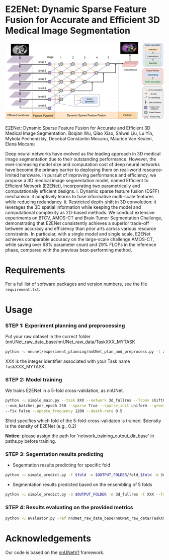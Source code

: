 
# E2ENet: Dynamic Sparse Feature Fusion for Accurate and Efficient 3D Medical Image Segmentation

![The framework of E2ENet](E2ENet.png)

E2ENet: Dynamic Sparse Feature Fusion for Accurate and Efficient 3D Medical Image
Segmentation. Boqian Wu, Qiao Xiao, Shiwei Liu, Lu Yin, Mykola Pechenizkiy, Decebal Constantin Mocanu, Maurice Van
Keulen, Elena Mocanu

Deep neural networks have evolved as the leading approach in 3D medical image 
segmentation due to their outstanding performance. However, the ever-increasing 
model size and computation cost of deep neural networks have become the primary 
barrier to deploying them on real-world resource-limited hardware. In pursuit of 
improving performance and efficiency, we propose a 3D medical image segmentation model, 
named Efficient to Efficient Network (E2ENet), incorporating two parametrically and 
computationally efficient designs. i. Dynamic sparse feature fusion (DSFF) mechanism: 
it adaptively learns to fuse informative multi-scale features while reducing redundancy. 
ii. Restricted depth-shift in 3D convolution: it leverages the 3D spatial information while 
keeping the model and computational complexity as 2D-based methods. We conduct extensive 
experiments on BTCV, AMOS-CT and Brain Tumor Segmentation Challenge, demonstrating that E2ENet 
consistently achieves a superior trade-off between accuracy and efficiency than prior arts across 
various resource constraints. In particular, with a single model and single scale, 
E2ENet achieves comparable accuracy on the large-scale challenge AMOS-CT, while saving 
over 68% parameter count and 29% FLOPs in the inference phase, compared with the 
previous best-performing method. 

# Requirements
For a full list of software packages and version numbers, see the file ```requirement.txt```.

# Usage

### STEP 1: Experiment planning and preprocessing

 Put your raw dataset in the correct folder (nnUNet_raw_data_base/nnUNet_raw_data/TaskXXX_MYTASK
```bash
python -u nnunet/experiment_planning/nnUNet_plan_and_preprocess.py -t xxx 
```
XXX is the integer identifier associated with your Task name TaskXXX_MYTASK.

### STEP 2: Model training

We trains E2ENet in a 5-fold cross-validation, as nnUNet. 
```bash
python -u simple_main.py --task XXX --network 3d_fullres --Tconv shiftConvPP --fold $fold --max_num_epochs 1000 
--num_batches_per_epoch 250 --sparse True --sparse_init uniform --growth random --density $density
--fix False --update_frequency 1200 --death-rate 0.5 
```

$fold specifies which fold of the 5-fold-cross-validaton is trained. $density is the density of E2ENet (e.g., 0.2)

**Notice**: please assign the path for 'network_training_output_dir_base' in paths.py before training. 

### STEP 3: Segemtation results predicting

- Segemtation results predicting for specific fold
```bash
python -u simple_predict.py -f $fold -o $OUTPUT_FOLDER/fold_$fold -m 3d_fullres -t XXX --Tconv shiftConvPP
```

- Segmentation results predicted based on the ensembling of 5 folds
```bash
python -u simple_predict.py -o $OUTPUT_FOLDER -m 3d_fullres -t XXX --Tconv shiftConvPP
```
### STEP 4: Results evaluating on the provided metrics

```bash
python -u evaluator.py -ref nnUNet_raw_data_base/nnUNet_raw_data/TaskXXX/labelsVa -pred $OUTPUT_FOLDER
```

# Acknowledgements
Our code is based on the [nnUNetV1](https://github.com/MIC-DKFZ/nnUNet/tree/nnunetv1)  framework.
